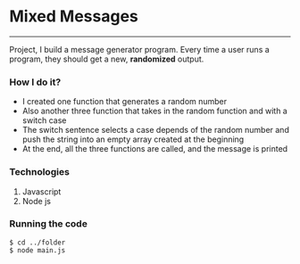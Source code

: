 # Mixed Messages 
----------------

Project, I build a message generator program. Every time a user runs a program, they should get a new, **randomized** output. 

### How I do it?

+ I created one function that generates a random number
+ Also another three function that takes in the random function and with a switch case
+ The switch sentence selects a case depends of the random number and push the string into an empty array created at the beginning
+ At the end, all the three functions are called, and the message is printed 



### Technologies

1. Javascript
2. Node js

### Running the code
```
$ cd ../folder
$ node main.js
```
